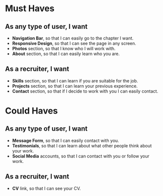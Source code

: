 # Must Haves

## As any type of user, I want

- **Navigation Bar**, so that I can easily go to the chapter I want.
- **Responsive Design**, so that I can see the page in any screen.
- **Photos** section, so that I know who I will work with.
- **About** section, so that I can easily learn who you are.

## As a recruiter, I want

- **Skills** section, so that I can learn if you are suitable for the job.
- **Projects** section, so that I can learn your previous experience.
- **Contact** section, so that if I decide to work with you I can easily contact.

# Could Haves

## As any type of user, I want

- **Message Form**, so that I can easily contact with you.
- **Testimonials**, so that I can learn about what other people think about your work.
- **Social Media** accounts, so that I can contact with you or follow your work.

## As a recruiter, I want

- **CV** link, so that I can see your CV.
